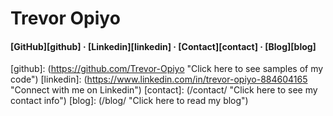 # Trevor Opiyo

#### **[GitHub][github]** · **[Linkedin][linkedin]** · **[Contact][contact]** · **[Blog][blog]**



[github]: (https://github.com/Trevor-Opiyo "Click here to see samples of my code")
[linkedin]: (https://www.linkedin.com/in/trevor-opiyo-884604165 "Connect with me on Linkedin")
[contact]: (/contact/ "Click here to see my contact info")
[blog]: (/blog/ "Click here to read my blog")
